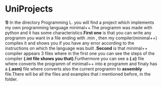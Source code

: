 # UniProjects

**1)** In the directory Programming L. you will find a project which implements my own programming language minimal++.The programm was made with python and it has some characteristics.**First one** is that you can write any programm you want in a file ending with .min ,  then my compiler(minimal++) compiles it and shows you if you have any error according to the instructions on which the language was built .**Second** is that minimal++ compiler appears 3 files where in the first one you can see the steps of the compiler **(.int file shows you that)**.Furthermore you can see a **(.c)** file where converts the programm of minimall++ into **c** programm and finaly has a **(.asm)** file where converts also the current programm to **assembly** file.There will be all the files and examples that i mentioned before, in the folder. 

